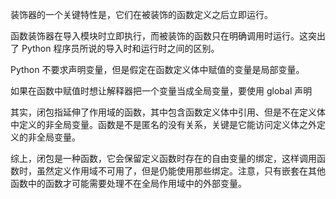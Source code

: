 装饰器的一个关键特性是，它们在被装饰的函数定义之后立即运行。

函数装饰器在导入模块时立即执行，而被装饰的函数只在明确调用时运行。这突出了 Python 程序员所说的导入时和运行时之间的区别。

Python 不要求声明变量，但是假定在函数定义体中赋值的变量是局部变量。

如果在函数中赋值时想让解释器把一个变量当成全局变量，要使用 global 声明

其实，闭包指延伸了作用域的函数，其中包含函数定义体中引用、但是不在定义体中定义的非全局变量。函数是不是匿名的没有关系，关键是它能访问定义体之外定义的非全局变量。

综上，闭包是一种函数，它会保留定义函数时存在的自由变量的绑定，这样调用函数时，虽然定义作用域不可用了，但是仍能使用那些绑定。注意，只有嵌套在其他函数中的函数才可能需要处理不在全局作用域中的外部变量。